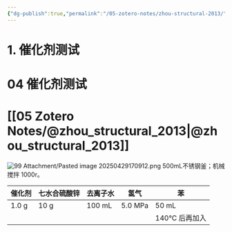 ```yaml
---
{"dg-publish":true,"permalink":"/05-zotero-notes/zhou-structural-2013/","title":"Structural and catalytic properties of alkaline post-treated ru/ZrO₂ catalysts for partial hydrogenation of benzene to cyclohexene","tags":["ZoteroNotes"],"noteIcon":"","created":"2025-04-09T15:57","updated":"2025-07-02T13:40"}
---
```


# 1. 催化剂测试

<div class="transclusion internal-embed is-loaded"><div class="markdown-embed">

<div class="markdown-embed-title">

# 04 催化剂测试

</div>


# [[05 Zotero Notes/@zhou_structural_2013\|@zhou_structural_2013]]
![99 Attachment/Pasted image 20250429170912.png](/img/user/99%20Attachment/Pasted%20image%2020250429170912.png)
500mL不锈钢釜；机械搅拌 1000r。

| 催化剂   | 七水合硫酸锌 | 去离子水   | 氢气      | 苯          |
| ----- | ------ | ------ | ------- | ---------- |
| 1.0 g | 10 g   | 100 mL | 5.0 MPa | 50 mL      |
|       |        |        |         | 140°C 后再加入 |

</div></div>

